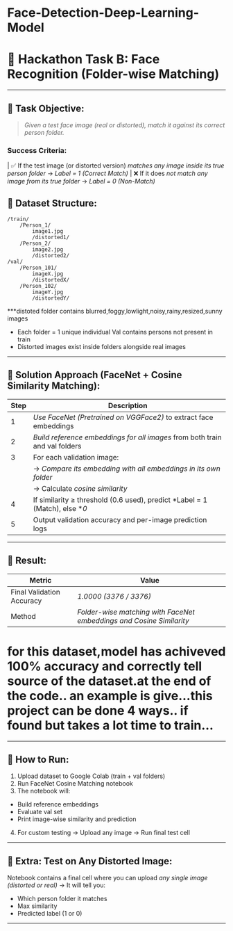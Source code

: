 # Face-Detection-Deep-Learning-Model




# 🚀 Hackathon Task B: Face Recognition (Folder-wise Matching)

---

## 📌 Task Objective:

> *Given a test face image (real or distorted), match it against its correct person folder.*

###  Success Criteria:

| ✅ If the test image (or distorted version) *matches any image inside its true person folder* → *Label = 1 (Correct Match)* 
| ❌ If it does *not match any image from its true folder* → *Label = 0 (Non-Match)*                                          



## 📌 Dataset Structure:




```plaintext
/train/
    /Person_1/
        image1.jpg
        /distorted1/
    /Person_2/
        image2.jpg
        /distorted2/
/val/
    /Person_101/
        imageX.jpg
        /distortedX/
    /Person_102/
        imageY.jpg
        /distortedY/
```

***distoted folder contains blurred,foggy,lowlight,noisy,rainy,resized,sunny images
* Each folder = 1 unique individual
  Val contains persons not present in train
* Distorted images exist inside folders alongside real images

---

## 📌 Solution Approach (FaceNet + Cosine Similarity Matching):

| Step                                                              | Description                                                                     |
| ----------------------------------------------------------------- | ------------------------------------------------------------------------------- |
|  1                                                               | *Use FaceNet (Pretrained on VGGFace2)* to extract face embeddings             |
|  2                                                               | *Build reference embeddings for all images* from both train and val folders   |
|  3                                                               | For each validation image:                                                      |
|                                                                   |→ *Compare its embedding with all embeddings in its own folder* |
|                                                                  | → Calculate *cosine similarity*                 
  4                                                               | If similarity ≥ threshold (0.6 used), predict *Label = 1 (Match), else **0* |
|  5                                                               | Output validation accuracy and per-image prediction logs                        |

---

## 📌 Result:

| Metric                    | Value                                                                  |
| ------------------------- | ---------------------------------------------------------------------- |
| Final Validation Accuracy |  *1.0000 (3376 / 3376)*                                             |
| Method                    | *Folder-wise matching with FaceNet embeddings and Cosine Similarity* |
# for this dataset,model has achiveved 100% accuracy and correctly tell source of the dataset.at the end of the code.. an example is give...this project can be done 4 ways.. if found but takes a lot time to train...
---

## 📌 How to Run:

1.  Upload dataset to Google Colab (train + val folders)
2.  Run FaceNet Cosine Matching notebook
3.  The notebook will:

   * Build reference embeddings
   * Evaluate val set
   * Print image-wise similarity and prediction
4.  For custom testing → Upload any image → Run final test cell

---

## 📌 Extra: Test on Any Distorted Image:

Notebook contains a final cell where you can upload *any single image (distorted or real)*
→ It will tell you:

* Which person folder it matches
* Max similarity
* Predicted label (1 or 0)

---
